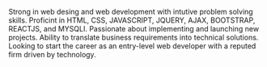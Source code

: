 Strong in web desing and web development with intutive problem solving skills. Proficint in 
HTML, CSS, JAVASCRIPT, JQUERY, AJAX, BOOTSTRAP, REACTJS, and MYSQLI. Passionate about implementing and
launching new projects. Ability to translate business requirements into technical solutions.
Looking to start the career as an entry-level web developer with a reputed firm driven by technology.
